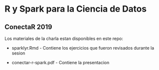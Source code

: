 # R y Spark para la Ciencia de Datos
## ConectaR 2019

Los materiales de la charla estan disponibles en este repo:

- sparklyr.Rmd - Contiene los ejercicios que fueron revisados durante la sesion

- conectar-r-spark.pdf - Contiene la presentacion 
